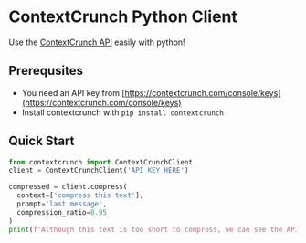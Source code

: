 # ContextCrunch Python Client
Use the [ContextCrunch API](https://contextcrunch.com) easily with python!

## Prerequsites
- You need an API key from [https://contextcrunch.com/console/keys](https://contextcrunch.com/console/keys)
- Install contextcrunch with `pip install contextcrunch`
## Quick Start
```python
from contextcrunch import ContextCrunchClient
client = ContextCrunchClient('API_KEY_HERE')

compressed = client.compress(
  context=['compress this text'],
  prompt='last message',
  compression_ratio=0.95
)
print(f'Although this text is too short to compress, we can see the API works! {compressed}')
```
